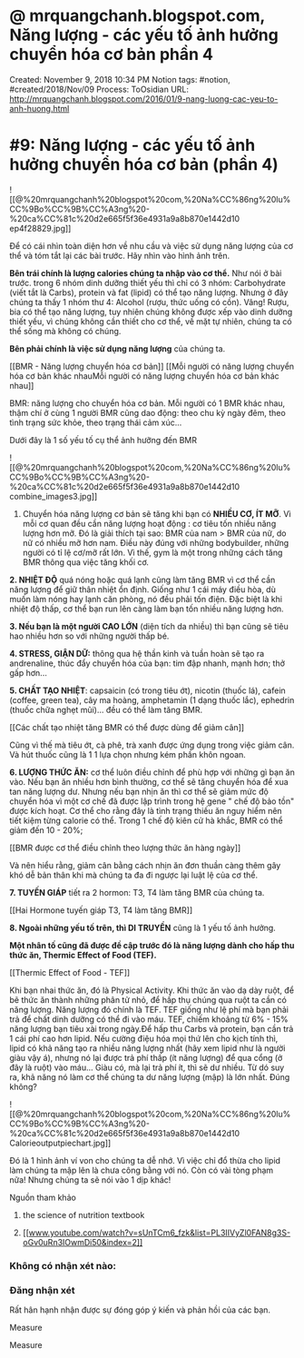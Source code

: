 # @ mrquangchanh.blogspot.com, Năng lượng - các yếu tố ảnh hưởng chuyển hóa cơ bản phần 4

Created: November 9, 2018 10:34 PM
Notion tags: #notion, #created/2018/Nov/09
Process: ToOsidian
URL: http://mrquangchanh.blogspot.com/2016/01/9-nang-luong-cac-yeu-to-anh-huong.html

# #9: Năng lượng - các yếu tố ảnh hưởng chuyển hóa cơ bản (phần 4)

![[@%20mrquangchanh%20blogspot%20com,%20Na%CC%86ng%20lu%CC%9Bo%CC%9B%CC%A3ng%20-%20ca%CC%81c%20d2e665f5f36e4931a9a8b870e1442d10 ep4f28829.jpg]]

Để có cái nhìn toàn diện hơn về nhu cầu và việc sử dụng năng lượng của cơ thể và tóm tắt lại các bài trước. Hãy nhìn vào hình ảnh trên.

**Bên trái chính là lượng calories chúng ta nhập vào cơ thể.** Như nói ở bài trước. trong 6 nhóm dinh dưỡng thiết yếu thì chỉ có 3 nhóm: Carbohydrate (viết tắt là Carbs), protein và fat (lipid) có thể tạo năng lượng. Nhưng ở đây chúng ta thấy 1 nhóm thư 4: Alcohol (rượu, thức uống có cồn). Vâng! Rượu, bia có thể tạo năng lượng, tuy nhiên chúng không được xếp vào dinh dưỡng thiết yếu, vì chúng không cần thiết cho cơ thể, về mặt tự nhiên, chúng ta có thể sống mà không có chúng.

**Bên phải chính là việc sử dụng năng lượng** của chúng ta.

[[BMR - Năng lượng chuyển hóa cơ bản]] 
[[Mỗi người có năng lượng chuyển hóa cơ bản khác nhauMỗi người có năng lượng chuyển hóa cơ bản khác nhau]] 

BMR: năng lượng cho chuyển hóa cơ bản. Mỗi người có 1 BMR khác nhau, thậm chí ở cùng 1 người BMR cũng dao động: theo chu kỳ ngày đêm, theo tình trạng sức khỏe, theo trạng thái cảm xúc...

Dưới đây là 1 số yếu tố cụ thể ảnh hưỡng đến BMR

![[@%20mrquangchanh%20blogspot%20com,%20Na%CC%86ng%20lu%CC%9Bo%CC%9B%CC%A3ng%20-%20ca%CC%81c%20d2e665f5f36e4931a9a8b870e1442d10 combine_images3.jpg]]

1. Chuyển hóa năng lượng cơ bản sẽ tăng khi bạn có **NHIỀU CƠ, ÍT MỠ**. Vì mỗi cơ quan đều cần năng lượng hoạt động : cơ tiêu tốn nhiều năng lượng hơn mỡ. Đó là giải thích tại sao: BMR của nam > BMR của nữ, do nữ có nhiều mỡ hơn nam. Điều này đúng với những bodybuilder, những người có tỉ lệ cơ/mỡ rất lớn. Vì thế, gym là một trong những cách tăng BMR thông qua việc tăng khối cơ.

**2. NHIỆT ĐỘ** quá nóng hoặc quá lạnh cũng làm tăng BMR vì cơ thể cần năng lượng để giữ thân nhiệt ổn định. Giống như 1 cái máy điều hòa, dù muốn làm nóng hay lạnh căn phòng, nó đều phải tốn điện. Đặc biệt là khi nhiệt độ thấp, cơ thể bạn run lên càng làm bạn tốn nhiều năng lượng hơn.

**3. Nếu bạn là một người CAO LỚN** (diện tích da nhiều) thì bạn cũng sẽ tiêu hao nhiều hơn so với những người thấp bé.

**4. STRESS, GIẬN DỮ:** thông qua hệ thần kinh và tuần hoàn sẽ tạo ra andrenaline, thúc đẩy chuyển hóa của bạn: tim đập nhanh, mạnh hơn; thở gấp hơn...

**5. CHẤT TẠO NHIỆT**: capsaicin (có trong tiêu ớt), nicotin (thuốc lá), cafein (coffee, green tea), cây ma hoàng, amphetamin (1 dạng thuốc lắc), ephedrin (thuốc chữa nghẹt mũi)... đều có thể làm tăng BMR.

[[Các chất tạo nhiệt tăng BMR có thể được dùng để giảm cân]] 

Cũng vì thế mà tiêu ớt, cà phê, trà xanh được ứng dụng trong việc giảm cân. Và hút thuốc cũng là 1 1 lựa chọn nhưng kém phần khôn ngoan.

**6. LƯỢNG THỨC ĂN:** cơ thể luôn điều chỉnh để phù hợp với những gì bạn ăn vào. Nếu bạn ăn nhiều hơn bình thường, cơ thể sẽ tăng chuyển hóa để xua tan năng lượng dư. Nhưng nếu bạn nhịn ăn thì cơ thể sẽ giảm mức độ chuyển hóa vì một cơ chế đã được lập trình trong hệ gene " chế độ bảo tồn" được kích hoạt. Cơ thể cho rằng đây là tình trạng thiếu ăn nguy hiểm nên tiết kiệm từng calorie có thể. Trong 1 chế độ kiên cử hà khắc, BMR có thể giảm đến 10 - 20%;

[[BMR được cơ thể điều chỉnh theo lượng thức ăn hàng ngày]] 

Và nên hiểu rằng, giảm cân bằng cách nhịn ăn đơn thuần càng thêm gây khó dễ bản thân khi mà chúng ta đa đi ngược lại luật lệ của cơ thể.

**7. TUYẾN GIÁP** tiết ra 2 hormon: T3, T4 làm tăng BMR của chúng ta.

[[Hai Hormone tuyến giáp T3, T4 làm tăng BMR]] 

**8. Ngoài những yếu tố trên, thì DI TRUYỀN** cũng là 1 yếu tố ảnh hưởng.

**Một nhân tố cũng đã được đề cập trước đó là năng lượng dành cho hấp thu thức ăn, Thermic Effect of Food (TEF).**

[[Thermic Effect of Food - TEF]] 

Khi bạn nhai thức ăn, đó là Physical Activity. Khi thức ăn vào dạ dày ruột, để bẽ thức ăn thành những phân tử nhỏ, để hấp thụ chúng qua ruột ta cần có năng lượng. Năng lượng đó chính là TEF. TEF giống như lệ phí mà bạn phải trả để chất dinh dưỡng có thể đi vào máu. TEF, chiếm khoảng từ 6% - 15% năng lượng bạn tiêu xài trong ngày.Để hấp thu Carbs và protein, bạn cần trả 1 cái phí cao hơn lipid. Nếu cường điệu hóa mọi thứ lên cho kịch tính thì, lipid có khả năng tạo ra nhiều năng lượng nhất (hãy xem lipid như là người giàu vậy á), nhưng nó lại được trả phí thấp (ít năng lượng) để qua cổng (ở đây là ruột) vào máu... Giàu có, mà lại trả phí ít, thì sẽ dư nhiều. Từ dó suy ra, khả năng nó làm cơ thể chúng ta dư năng lượng (mập) là lớn nhất. Đúng không?

![[@%20mrquangchanh%20blogspot%20com,%20Na%CC%86ng%20lu%CC%9Bo%CC%9B%CC%A3ng%20-%20ca%CC%81c%20d2e665f5f36e4931a9a8b870e1442d10 Calorieoutputpiechart.jpg]]

Đó là 1 hình ảnh ví von cho chúng ta dễ nhớ. Vì việc chỉ đổ thừa cho lipid làm chúng ta mập lên là chưa công bằng với nó. Còn có vài tòng phạm nữa! Nhưng chúng ta sẽ nói vào 1 dịp khác!

Nguồn tham khảo

1. the science of nutrition textbook

2. [[www.youtube.com/watch?v=sUnTCm6_fzk&list=PL3IIVyZl0FAN8g3S-oGv0uRn3IOwmDi50&index=2]]

### Không có nhận xét nào:

### Đăng nhận xét

Rất hân hạnh nhận được sự đóng góp ý kiến và phản hồi của các bạn.

Measure

Measure
